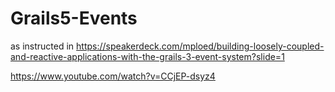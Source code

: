 # Grails5-Events
as instructed in
https://speakerdeck.com/mploed/building-loosely-coupled-and-reactive-applications-with-the-grails-3-event-system?slide=1

https://www.youtube.com/watch?v=CCjEP-dsyz4
